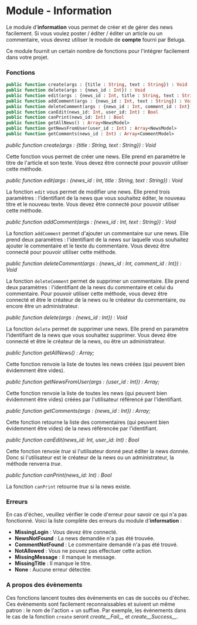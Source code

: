 Module - Information
====================

Le module d'__information__ vous permet de créer et de gérer des news facilement. Si vous voulez poster / éditer / éditer un article ou un commentaire, vous devrez utiliser le module de __compte__ fourni par Beluga.

Ce module fournit un certain nombre de fonctions pour l'intégrer facilement dans votre projet.

### Fonctions

```Haxe
public function create(args : {title : String, text : String}) : Void
public function delete(args : {news_id : Int}) : Void
public function edit(args : {news_id : Int, title : String, text : String}) : Void
public function addComment(args : {news_id : Int, text : String}) : Void
public function deleteComment(args : {news_id : Int, comment_id : Int}) : Void
public function canEdit(news_id: Int, user_id: Int) : Bool
public function canPrint(news_id: Int) : Bool
public function getAllNews() : Array<NewsModel>
public function getNewsFromUser(user_id : Int) : Array<NewsModel>
public function getComments(news_id : Int) : Array<CommentModel>
```

*public function create(args : {title : String, text : String}) : Void*

Cette fonction vous permet de créer une news. Elle prend en paramètre le titre de l'article et son texte. Vous devez être connecté pour pouvoir utiliser cette méthode.

*public function edit(args : {news_id : Int, title : String, text : String}) : Void*

La fonction `edit` vous permet de modifier une news. Elle prend trois paramètres : l'identifiant de la news que vous souhaitez éditer, le nouveau titre et le nouveau texte. Vous devez être connecté pour pouvoir utiliser cette méthode.

*public function addComment(args : {news_id : Int, text : String}) : Void*

La fonction `addComment` permet d'ajouter un commentaire sur une news. Elle prend deux paramètres : l'identifiant de la news sur laquelle vous souhaitez ajouter le commentaire et le texte du commentaire. Vous devez être connecté pour pouvoir utiliser cette méthode.

*public function deleteComment(args : {news_id : Int, comment_id : Int}) : Void*

La fonction `deleteComment` permet de supprimer un commentaire. Elle prend deux paramètres : l'identifiant de la news du commentaire et celui du commentaire. Pour pouvoir utiliser cette méthode, vous devez être connecté et être le créateur de la news ou le créateur du commentaire, ou encore être un administrateur.

*public function delete(args : {news_id : Int}) : Void*

La fonction `delete` permet de supprimer une news. Elle prend en paramètre l'identifiant de la news que vous souhaitez supprimer. Vous devez être connecté et être le créateur de la news, ou être un administrateur.

*public function getAllNews() : Array<NewsModel>;*

Cette fonction renvoie la liste de toutes les news créées (qui peuvent bien évidemment être vides).

*public function getNewsFromUser(args : {user_id : Int}) : Array<NewsModel>;*

Cette fonction renvoie la liste de toutes les news (qui peuvent bien évidemment être vides) créées par l'utilisateur référencé par l'identifiant.

*public function getComments(args : {news_id : Int}) : Array<CommentModel>;*

Cette fonction retourne la liste des commentaires (qui peuvent bien évidemment être vides) de la news référencée par l'identifiant.

*public function canEdit(news_id: Int, user_id: Int) : Bool*

Cette fonction renvoie *true* si l'utilisateur donné peut éditer la news donnée. Donc si l'utilisateur est le créateur de la news ou un administrateur, la méthode renverra *true*.

*public function canPrint(news_id: Int) : Bool*

La fonction `canPrint` retourne *true* si la news existe.

### Erreurs

En cas d'échec, veuillez vérifier le code d'erreur pour savoir ce qui n'a pas fonctionné. Voici la liste complète des erreurs du module d'__information__ :

 * __MissingLogin__ : Vous devez être connecté.
 * __NewsNotFound__ : La news demandée n'a pas été trouvée.
 * __CommentNotFound__ : Le commentaire demandé n'a pas été trouvé.
 * __NotAllowed__ : Vous ne pouvez pas effectuer cette action.
 * __MissingMessage__ : Il manque le message.
 * __MissingTitle__ : Il manque le titre.
 * __None__ : Aucune erreur détectée.

### A propos des évènements

Ces fonctions lancent toutes des évènements en cas de succès ou d'échec. Ces évènements sont facilement reconnaissables et suivent un même patron : le nom de l'action + un suffixe. Par exemple, les évènements dans le cas de la fonction `create` seront *create__Fail__* et *create__Success__*.